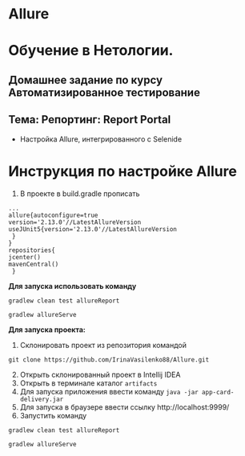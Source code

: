 # Allure

# Обучение в Нетологии.

## Домашнее задание по курсу Автоматизированное тестирование

## Тема: Репортинг: Report Portal

- Настройка Allure, интегрированного с Selenide


# Инструкция по настройке Allure
1. В проекте в build.gradle прописать  

``` plugins{id'java'id'io.qameta.allure'version'2.8.1'}
...
allure{autoconfigure=true
version='2.13.0'//LatestAllureVersion
useJUnit5{version='2.13.0'//LatestAllureVersion
 }
}
repositories{
jcenter()
mavenCentral()
 }
 ```
 
**Для запуска использовать команду**
```
gradlew clean test allureReport
```
``` 
gradlew allureServe
```

**Для запуска проекта:**
1. Склонировать проект из репозитория командой 

```
git clone https://github.com/IrinaVasilenko88/Allure.git
``` 
2. Открыть склонированный проект в Intellij IDEA
3. Открыть в терминале каталог ```artifacts```
4. Для запуска приложения ввести команду ```java -jar app-card-delivery.jar```
5. Для запуска в браузере ввести ссылку http://localhost:9999/
6. Запустить команду
```
gradlew clean test allureReport
```
``` 
gradlew allureServe
```
